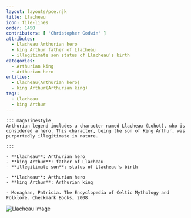 ```yaml
---
layout: layouts/pce.njk
title: Llacheau
icon: file-lines
order: 1450
contributors: [ 'Christopher Godwin' ]
attributes:
  - Llacheau Arthurian hero
  - king Arthur father of Llacheau
  - illegitimate son status of Llacheau's birth
categories:
  - Arthurian king
  - Arthurian hero
entities:
  - Llacheau(Arthurian hero)
  - king Arthur(Arthurian king)
tags:
  - Llacheau
  - king Arthur
---
```

``` tab [group1:Info]
::: magazinestyle
Arthurian legend includes a character named Llacheau (Lohot), who is considered a hero. This character, being the son of King Arthur, was purportedly illegitimate in nature.

:::
```
``` tab [group1:Attributes]
- **Llacheau**: Arthurian hero
- **king Arthur**: father of Llacheau
- **illegitimate son**: status of Llacheau's birth
```
``` tab [group1:Entities]
- **Llacheau**: Arthurian hero
- **king Arthur**: Arthurian king
```
``` tab [group1:Sources]
- Monaghan, Patricia. The Encyclopedia of Celtic Mythology and Folklore. Checkmark Books, 2008.
```
![Llacheau Image]([None])
